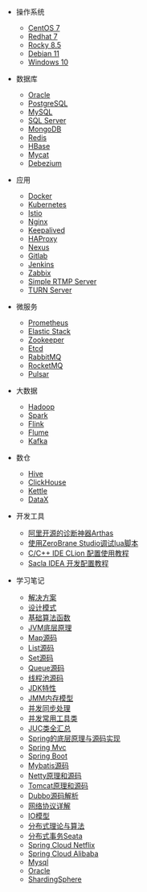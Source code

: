 - 操作系统
  - [CentOS 7](deploy/centos7)
  - [Redhat 7](deploy/rhel7)
  - [Rocky 8.5](deploy/rocky85)
  - [Debian 11](deploy/debian11)
  - [Windows 10](deploy/windows10)

- 数据库
  - [Oracle](deploy/oracle)
  - [PostgreSQL](deploy/postgre)
  - [MySQL](deploy/mysql)
  - [SQL Server](deploy/mssql)
  - [MongoDB](deploy/mongodb)
  - [Redis](deploy/redis)
  - [HBase](deploy/hbase)
  - [Mycat](deploy/mycat)
  - [Debezium](deploy/debezium)

- 应用
  - [Docker](deploy/docker)
  - [Kubernetes](deploy/kubernetes)
  - [Istio](deploy/istio)
  - [Nginx](deploy/nginx)
  - [Keepalived](deploy/keepalived)
  - [HAProxy](deploy/haproxy)
  - [Nexus](deploy/nexus)
  - [Gitlab](deploy/gitlab)
  - [Jenkins](deploy/jenkins)
  - [Zabbix](deploy/zabbix)
  - [Simple RTMP Server](deploy/srs)
  - [TURN Server](deploy/turnserver)

- 微服务
  - [Prometheus](deploy/prometheus)
  - [Elastic Stack](deploy/elk)
  - [Zookeeper](deploy/zookeeper)
  - [Etcd](deploy/etcd)
  - [RabbitMQ](deploy/rabbitmq)
  - [RocketMQ](deploy/rocketmq)
  - [Pulsar](deploy/pulsar)

- 大数据
  - [Hadoop](deploy/hadoop)
  - [Spark](deploy/spark)
  - [Flink](deploy/flink)
  - [Flume](deploy/flume) 
  - [Kafka](deploy/kafka)

- 数仓
  - [Hive](deploy/hive)
  - [ClickHouse](deploy/clickhouse)
  - [Kettle](deploy/kettle) 
  - [DataX](deploy/datax)

- 开发工具
  - [阿里开源的诊断神器Arthas](java/tools/arthas)
  - [使用ZeroBrane Studio调试lua脚本](java/tools/zerobrane)
  - [C/C++ IDE CLion 配置使用教程](java/tools/clion)
  - [Sacla IDEA 开发配置教程](java/tools/scala)

- 学习笔记
  - [解决方案](java/project/scheme)
  - [设计模式](java/designpattern/model)
  - [基础算法函数](java/jvm/function)
  - [JVM底层原理](java/jvm/index)
  - [Map源码](java/j2se/map)
  - [List源码](java/j2se/list)
  - [Set源码](java/j2se/set)
  - [Queue源码](java/j2se/queue)
  - [线程池源码](java/thread/index)
  - [JDK特性](java/j2se/jdk)
  - [JMM内存模型](java/thread/jmm)
  - [并发同步处理](java/thread/synchronized)
  - [并发常用工具类](java/thread/juc)
  - [JUC类全汇总](java/thread/jucclass)
  - [Spring的底层原理与源码实现](java/frame/spring)
  - [Spring Mvc](java/frame/springmvc)
  - [Spring Boot](java/frame/springboot)
  - [Mybatis源码](java/frame/mybatis)  
  - [Netty原理和源码](java/network/netty)
  - [Tomcat原理和源码](java/network/tomcat)
  - [Dubbo源码解析](java/distributed/dubbo)
  - [网络协议详解](java/network/net)
  - [IO模型](java/network/io)
  - [分布式理论与算法](java/distributed/cap)
  - [分布式事务Seata](java/distributed/seata)
  - [Spring Cloud Netflix](java/microservice/springcloud)
  - [Spring Cloud Alibaba](java/microservice/springclouda)
  - [Mysql](java/database/mysql)
  - [Oracle](java/database/oracle)
  - [ShardingSphere](java/database/shardingsphere)